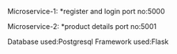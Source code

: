 Microservice-1:
  *register and login
port no:5000

Microservice-2:
  *product details
port no:5001

Database used:Postgresql
Framework used:Flask

